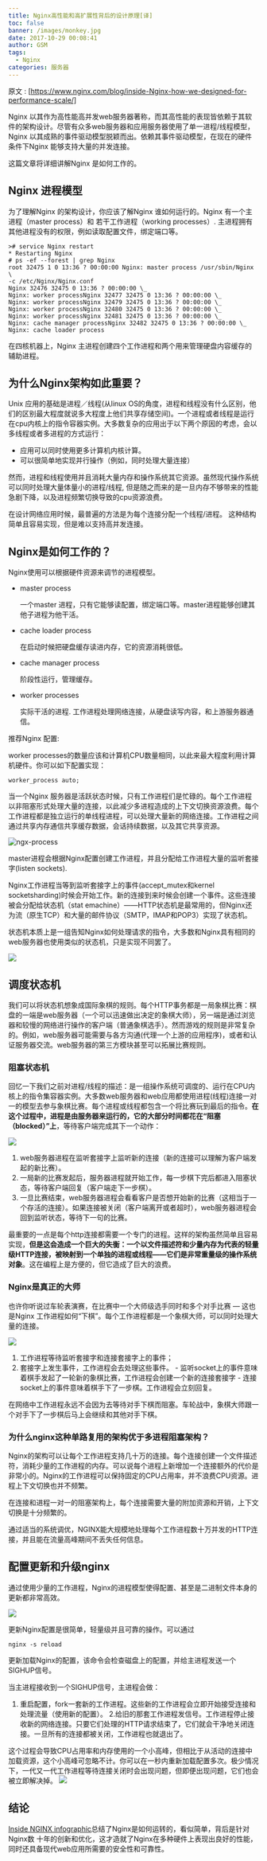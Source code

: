 ```yaml
---
title: Nginx高性能和高扩展性背后的设计原理[译]
toc: false
banner: /images/monkey.jpg
date: 2017-10-29 00:08:41
author: GSM
tags:
  - Nginx
categories: 服务器
---
```


原文 : [https://www.nginx.com/blog/inside-Nginx-how-we-designed-for-performance-scale/]

Nginx 以其作为高性能高并发web服务器著称，而其高性能的表现皆依赖于其软件的架构设计。尽管有众多web服务器和应用服务器使用了单一进程/线程模型，Nginx 以其成熟的事件驱动模型脱颖而出。依赖其事件驱动模型，在现在的硬件条件下Nginx 能够支持大量的并发连接。

这篇文章将详细讲解Nginx 是如何工作的。

<!-- more -->

## Nginx 进程模型

为了理解Nginx 的架构设计，你应该了解Nginx 谁如何运行的。Nginx 有一个主进程（master process）和 若干工作进程（working processes）. 主进程拥有其他进程没有的权限，例如读取配置文件，绑定端口等。
```nginx
># service Nginx restart
* Restarting Nginx
# ps -ef --forest | grep Nginx
root 32475 1 0 13:36 ? 00:00:00 Nginx: master process /usr/sbin/Nginx \
-c /etc/Nginx/Nginx.conf
Nginx 32476 32475 0 13:36 ? 00:00:00 \_
Nginx: worker processNginx 32477 32475 0 13:36 ? 00:00:00 \_
Nginx: worker processNginx 32479 32475 0 13:36 ? 00:00:00 \_
Nginx: worker processNginx 32480 32475 0 13:36 ? 00:00:00 \_
Nginx: worker processNginx 32481 32475 0 13:36 ? 00:00:00 \_
Nginx: cache manager processNginx 32482 32475 0 13:36 ? 00:00:00 \_
Nginx: cache loader process
```
在四核机器上，Nginx 主进程创建四个工作进程和两个用来管理硬盘内容缓存的辅助进程。

## 为什么Nginx架构如此重要？
Unix 应用的基础是进程／线程(从linux OS的角度，进程和线程没有什么区别，他们的区别最大程度就说多大程度上他们共享存储空间)。一个进程或者线程是运行在cpu内核上的指令容器实例。大多数复杂的应用出于以下两个原因的考虑，会以多线程或者多进程的方式运行：

-  应用可以同时使用更多计算机内核计算。
-  可以很简单地实现并行操作（例如，同时处理大量连接）

然而，进程和线程使用并且消耗大量内存和操作系统其它资源。虽然现代操作系统可以同时处理大量体量小的进程/线程, 但是随之而来的是一旦内存不够带来的性能急剧下降，以及进程频繁切换导致的cpu资源浪费。

在设计网络应用时候，最普遍的方法是为每个连接分配一个线程/进程。 这种结构简单且容易实现，但是难以支持高并发连接。

## Nginx是如何工作的？
Nginx使用可以根据硬件资源来调节的进程模型。

- master process

    一个master 进程，只有它能够读配置，绑定端口等。master进程能够创建其他子进程为他干活。

- cache loader process

    在启动时候把硬盘缓存读进内存，它的资源消耗很低。

- cache manager process

    阶段性运行，管理缓存。

- worker processes

    实际干活的进程. 工作进程处理网络连接，从硬盘读写内容，和上游服务器通信。

推荐Nginx 配置:

worker processes的数量应该和计算机CPU数量相同，以此来最大程度利用计算机硬件。你可以如下配置实现：

```Nginx
worker_process auto;
```

当一个Nginx 服务器是活跃状态时候，只有工作进程们是忙碌的。每个工作进程以非阻塞形式处理大量的连接，以此减少多进程造成的上下文切换资源浪费。每个工作进程都是独立运行的单线程进程，可以处理大量新的网络连接。工作进程之间通过共享内存通信共享缓存数据，会话持续数据，以及其它共享资源。

![ngx-process](https://cdn-1.wp.nginx.com/wp-content/uploads/2015/06/infographic-Inside-NGINX_worker-process.png)

master进程会根据Nginx配置创建工作进程，并且分配给工作进程大量的监听套接字(listen sockets).

Nginx工作进程当等到监听套接字上的事件(accept_mutex和kernel socketsharding)时候会开始工作。新的连接到来时候会创建一个事件。这些连接被会分配给状态机（stat emachine）——HTTP状态机是最常用的，但Nginx还为流（原生TCP）和大量的邮件协议（SMTP，IMAP和POP3）实现了状态机。

状态机本质上是一组告知Nginx如何处理请求的指令，大多数和Nginx具有相同的web服务器也使用类似的状态机，只是实现不同罢了。

![](https://cdn-1.wp.nginx.com/wp-content/uploads/2015/06/infographic-Inside-NGINX_request-flow.png)

## 调度状态机
我们可以将状态机想象成国际象棋的规则。每个HTTP事务都是一局象棋比赛：棋盘的一端是web服务器（一个可以迅速做出决定的象棋大师），另一端是通过浏览器和较慢的网络进行操作的客户端（普通象棋选手）。然而游戏的规则是非常复杂的。例如，web服务器可能需要与各方沟通(代理一个上游的应用程序)，或者和认证服务器交流。web服务器的第三方模块甚至可以拓展比赛规则。

### 阻塞状态机
回忆一下我们之前对进程/线程的描述：是一组操作系统可调度的、运行在CPU内核上的指令集容器实例。大多数web服务器和web应用都使用进程(线程)连接一对一的模型去参与象棋比赛。每个进程或线程都包含一个将比赛玩到最后的指令。**在这个过程中，进程是由服务器来运行的，它的大部分时间都花在“阻塞（blocked）”上**，等待客户端完成其下一个动作：

![](https://cdn-1.wp.nginx.com/wp-content/uploads/2015/06/infographic-Inside-NGINX_blocking.png)

1. web服务器进程在监听套接字上监听新的连接（新的连接可以理解为客户端发起的新比赛）。
2. 一局新的比赛发起后，服务器进程就开始工作，每一步棋下完后都进入阻塞状态，等待客户端回复（客户端走下一步棋）。
3. 一旦比赛结束，web服务器进程会看看客户是否想开始新的比赛（这相当于一个存活的连接）。如果连接被关闭（客户端离开或者超时），web服务器进程会回到监听状态，等待下一句的比赛。

最重要的一点是每个http连接都需要一个专门的进程。这样的架构虽然简单且容易实现，**但是这会造成一个巨大的失衡：一个以文件描述符和少量内存为代表的轻量级HTTP连接，被映射到一个单独的进程或线程——它们是非常重量级的操作系统对象**。这在编程上是方便的，但它造成了巨大的浪费。

### Nginx是真正的大师
也许你听说过车轮表演赛，在比赛中一个大师级选手同时和多个对手比赛 — 这也是Nginx 工作进程如何“下棋”。每个工作进程都是一个象棋大师，可以同时处理大量的连接。

![](https://cdn-1.wp.nginx.com/wp-content/uploads/2015/06/infographic-Inside-NGINX_nonblocking.png)

1. 工作进程等待监听套接字和连接套接字上的事件；
2. 套接字上发生事件，工作进程会去处理这些事件。
        - 监听socket上的事件意味着棋手发起了一轮新的象棋比赛，工作进程会创建一个新的连接套接字
        - 连接socket上的事件意味着棋手下了一步棋。工作进程会立刻回复。

在网络中工作进程永远不会因为去等待对手下棋而阻塞。车轮战中，象棋大师跟一个对手下了一步棋后马上会继续和其他对手下棋。

### 为什么nginx这种单路复用的架构优于多进程阻塞架构？
Nginx的架构可以让每个工作进程支持几十万的连接。每个连接创建一个文件描述符，消耗少量的工作进程的内存。可以说每个进程上新增加一个连接额外的代价是非常小的。Nginx的工作进程可以保持固定的CPU占用率，并不浪费CPU资源。进程上下文切换也并不频繁。

在连接和进程一对一的阻塞架构上，每个连接需要大量的附加资源和开销，上下文切换是十分频繁的。

通过适当的系统调优，NGINX能大规模地处理每个工作进程数十万并发的HTTP连接，并且能在流量高峰期间不丢失任何信息。

## 配置更新和升级nginx
通过使用少量的工作进程，Nginx的进程模型使得配置、甚至是二进制文件本身的更新都非常高效。

![](https://cdn-1.wp.nginx.com/wp-content/uploads/2015/06/infographic-Inside-NGINX_load-config-1.png)

更新Nginx配置是很简单，轻量级并且可靠的操作。可以通过
```
nginx -s reload
```
更新加载Nginx的配置，该命令会检查磁盘上的配置，并给主进程发送一个SIGHUP信号。

当主进程接收到一个SIGHUP信号，主进程会做：
1. 重启配置，fork一套新的工作进程。这些新的工作进程会立即开始接受连接和处理流量（使用新的配置）。
2.给旧的那套工作进程发信号。工作进程停止接收新的网络连接。只要它们处理的HTTP请求结束了，它们就会干净地关闭连接。一旦所有的连接都被关闭，工作进程也就退出了。

这个过程会导致CPU占用率和内存使用的一个小高峰，但相比于从活动的连接中加载资源，这个小高峰可忽略不计。你可以在一秒内重新加载配置多次。极少情况下，一代又一代工作进程等待连接关闭时会出现问题，但即便出现问题，它们也会被立即解决掉。
![](https://cdn-1.wp.nginx.com/wp-content/uploads/2015/06/infographic-Inside-NGINX_load-binary.png)

## 结论
[Inside NGINX infographic](https://www.nginx.com/resources/library/infographic-inside-nginx/)总结了Nginx是如何运转的，看似简单，背后是针对Nginx数
十年的创新和优化，这才造就了Nginx在多种硬件上表现出良好的性能，同时还具备现代web应用所需要的安全性和可靠性。








